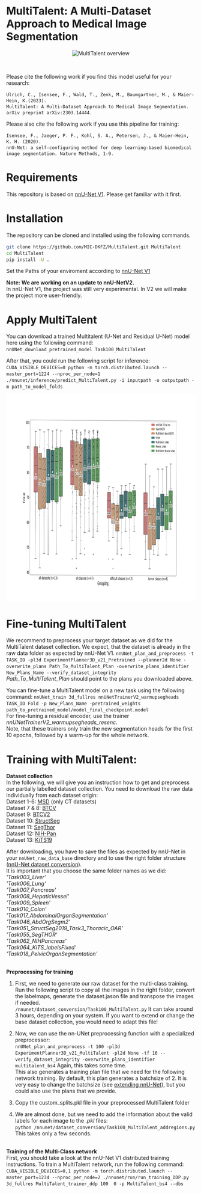 # MultiTalent: A Multi-Dataset Approach to Medical Image Segmentation


<p align="center"> 
<img src="./overview_figure.svg" height="500" title="MultiTalent overview">
</p> <br /> 

Please cite the following work if you find this model useful for your research:

    Ulrich, C., Isensee, F., Wald, T., Zenk, M., Baumgartner, M., & Maier-Hein, K.(2023). 
    MultiTalent: A Multi-Dataset Approach to Medical Image Segmentation. arXiv preprint arXiv:2303.14444.

Please also cite the following work if you use this pipeline for training:

    Isensee, F., Jaeger, P. F., Kohl, S. A., Petersen, J., & Maier-Hein, K. H. (2020). 
    nnU-Net: a self-configuring method for deep learning-based biomedical image segmentation. Nature Methods, 1-9.

# Requirements

This repository is based on [nnU-Net V1](https://github.com/MIC-DKFZ/nnUNet). 
Please get familiar with it first. 

# Installation
The repository can be cloned and installed using the following commands.

```bash
git clone https://github.com/MIC-DKFZ/MultiTalent.git MultiTalent
cd MultiTalent
pip install -U .
```
Set the Paths of your enviroment according to [nnU-Net V1](https://github.com/MIC-DKFZ/nnUNet/blob/nnunetv1/documentation/setting_up_paths.md)

**Note: We are working on an update to nnU-NetV2.**  <br />
In nnU-Net V1, the project was still very experimental. In V2 we will make the project more user-friendly. 

# Apply MultiTalent
You can download a trained Multitalent (U-Net and Residual U-Net) model here using the following command: <br />
`nnUNet_download_pretrained_model Task100_MultiTalent`

After that, you could run the following script for inference: <br />
`CUDA_VISIBLE_DEVICES=0 python -m torch.distributed.launch --master_port=1224 --nproc_per_node=1 ./nnunet/inference/predict_MultiTalent.py -i inputpath -o outputpath -m path_to_model_folds`  <br /> 
<p align="center"> 
<img src="./boxplot_mean_final.svg" height="550" title="MultiTalent result">
</p> 

# Fine-tuning MultiTalent
We recommend to preprocess your target dataset as we did for the MultiTalent dataset collection. We expect, that the dataset is already in the raw data folder as expected by nnU-Net V1. 
```nnUNet_plan_and_preprocess -t TASK_ID -pl3d ExperimentPlanner3D_v21_Pretrained --planner2d None -overwrite_plans Path_To_MultiTalent_Plan -overwrite_plans_identifier New_Plans_Name --verify_dataset_integrity ```<br />
*Path_To_MultiTalent_Plan* should point to the plans you downloaded above. 


You can fine-tune a MultiTalent model on a new task using the following command:
```nnUNet_train 3d_fullres nnUNetTrainerV2_warmupsegheads TASK_ID Fold -p New_Plans_Name -pretrained_weights  path_to_pretrained_model/model_final_checkpoint.model```<br />
For fine-tuning a residual encoder, use the trainer *nnUNetTrainerV2_warmupsegheads_resenc*.  
Note, that these trainers only train the new segmentation heads for the first 10 epochs, followed by a warm-up for the whole network. 



# Training with MultiTalent:

**Dataset collection** <br />
In the following, we will give you an instruction how to get and preprocess our partially labelled dataset collection.
You need to download the raw data individually from each dataset origin:<br />
Dataset 1-6: [MSD](http://medicaldecathlon.com/) (only CT datasets) <br />
Dataset 7 & 8: [BTCV](https://www.synapse.org/#!Synapse:syn3193805/wiki/217760) <br />
Dataset 9: [BTCV2](https://zenodo.org/record/1169361#.YiDLFnXMJFE) <br />
Dataset 10: [StructSeg](https://structseg2019.grand-challenge.org/) <br />
Dataset 11:  [SegThor](https://competitions.codalab.org/competitions/21145) <br />
Dataset 12: [NIH-Pan](https://wiki.cancerimagingarchive.net/display/Public/Pancreas-CT) <br />
Dataset 13: [KiTS19](https://kits19.grand-challenge.org/) <br />


After downloading, you have to save the files as expected by nnU-Net in your `nnUNet_raw_data_base` directory and to use the right folder structure ([nnU-Net dataset conversion](https://github.com/MIC-DKFZ/nnUNet/blob/master/documentation/dataset_conversion.md)). <br /> 
It is important that you choose the same folder names as we did: <br />
    _'Task003_Liver' <br />
    'Task006_Lung' <br />
    'Task007_Pancreas' <br />
    'Task008_HepaticVessel' <br />
    'Task009_Spleen' <br />
    'Task010_Colon' <br />
    'Task017_AbdominalOrganSegmentation' <br />
    'Task046_AbdOrgSegm2' <br />
    'Task051_StructSeg2019_Task3_Thoracic_OAR' <br />
    'Task055_SegTHOR' <br />
    'Task062_NIHPancreas' <br />
    'Task064_KiTS_labelsFixed' <br />
    'Task018_PelvicOrganSegmentation' <br />_ <br />




**Preprocessing for training**
1. First, we need to generate our raw dataset for the multi-class training. Run the following script to copy all the images in the right folder, convert the labelmaps, generate the dataset.jason file and transpose the images if needed. <br />
`/nnunet/dataset_conversion/Task100_MultiTalent.py` It can take around 3 hours, depending on your system.
If you want to extend or change the base dataset collection, you would need to adapt this file!

2. Now, we can use the nn-UNet preprocessing function with a specialized preprocessor: <br />
`nnUNet_plan_and_preprocess -t 100 -pl3d ExperimentPlanner3D_v21_MultiTalent -pl2d None -tf 16 --verify_dataset_integrity -overwrite_plans_identifier multitalent_bs4` Again, this takes some time. <br />
This also generates a training plan file that we need for the following network training. By default, this plan generates a batchsize of 2. It is very easy to change the batchsize (see [extending nnU-Net](https://github.com/MIC-DKFZ/nnUNet/blob/master/documentation/extending_nnunet.md)), but you could also use the plans that we provide. 

3. Copy the custom_splits.pkl file in your preprocessed MultiTalent folder

4. We are almost done, but we need to add the information about the valid labels for each image to the _.pkl_ files: <br />
`python /nnunet/dataset_conversion/Task100_MultiTalent_addregions.py` This takes only a few seconds. <br /><br />





**Training of the Multi-Class network** <br />
First, you should take a look at the nnU-Net V1 distributed training instructions. 
To train a MultiTalent network, run the following command: <br />
`CUDA_VISIBLE_DEVICES=0,1 python -m torch.distributed.launch --master_port=1234 --nproc_per_node=2 ./nnunet/run/run_training_DDP.py 3d_fullres MultiTalent_trainer_ddp 100  0 -p MultiTalent_bs4 --dbs`








